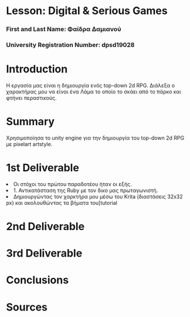 # Lesson: Digital & Serious Games

### First and Last Name: Φαίδρα Δαμιανού
### University Registration Number: dpsd19028

# Introduction
Η εργασία μας είναι η δημιουργία ενός top-down 2d RPG. Διάλεξα ο χαρακτήρας μου να είναι ένα Λάμα το οποίο το σκάει από το πάρκο και φτήνει περαστικούς.

# Summary
Χρησιμοποίησα το unity engine για την δημιουργία του top-down 2d RPG με pixelart artstyle.


# 1st Deliverable
<li>Οι στόχοι του πρώτου παραδοτέου ήταν οι εξής.</li>
<li>1. Αντικατάσταση της Ruby με τον δικο μας πρωταγωνιστή.</li>
<li>Δημιουργώντας τον χαρκτήρα μου μέσω του Krita (διαστάσεις 32x32 px) και ακολουθώντας τα βήματα του[tutorial 


# 2nd Deliverable


# 3rd Deliverable 


# Conclusions


# Sources
